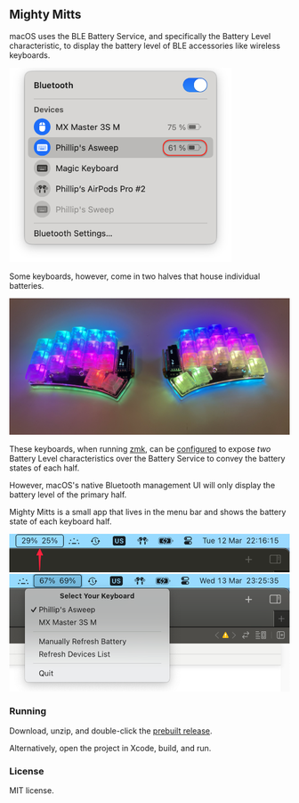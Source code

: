 ## Mighty Mitts

macOS uses the BLE Battery Service, and specifically the Battery Level characteristic, to display the battery level of BLE accessories like wireless keyboards. 

<img alt="macOS BLE Battery Levels" src="./readme_images/macOS_ble_battery.png" width="400">

Some keyboards, however, come in two halves that house individual batteries. 

<img alt="Phillip's Aurora Sweep" src="./readme_images/asweep.png" width="800">

These keyboards, when running [zmk](https://zmk.dev), can be [configured](https://zmk.dev/docs/config/battery#peripheral-battery-monitoring) to expose _two_ Battery Level characteristics over the Battery Service to convey the battery states of each half. 

However, macOS's native Bluetooth management UI will only display the battery level of the primary half. 

Mighty Mitts is a small app that lives in the menu bar and shows the battery state of each keyboard half. 

<img alt="Mighty Mitts Menu Bar UI" src="./readme_images/mighty_mitts_ui_v2.png" width="800">


<img alt="Mighty Mitts Keyboard Selection UI" src="./readme_images/mighty_mitts_keyboard_selection_v2.png" width="800">

### Running

Download, unzip, and double-click the [prebuilt release](https://github.com/codyd51/Mighty-Mitts/releases/tag/v1.0). 

Alternatively, open the project in Xcode, build, and run. 

### License 

MIT license.
